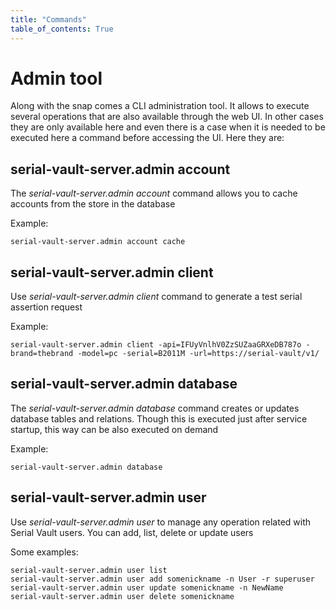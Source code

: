 ```yaml
---
title: "Commands"
table_of_contents: True
---
```


# Admin tool

Along with the snap comes a CLI administration tool. It allows to execute 
several operations that are also available through the web UI. In other cases
they are only available here and even there is a case when it is needed to be 
executed here a command before accessing the UI.
Here they are:

## serial-vault-server.admin account

The *serial-vault-server.admin account* command allows you to cache accounts 
from the store in the database

Example:

```
serial-vault-server.admin account cache
```

## serial-vault-server.admin client

Use *serial-vault-server.admin client* command to generate a test serial 
assertion request

Example:
```
serial-vault-server.admin client -api=IFUyVnlhV0ZzSUZaaGRXeDB787o -brand=thebrand -model=pc -serial=B2011M -url=https://serial-vault/v1/
```

## serial-vault-server.admin database

The *serial-vault-server.admin database* command creates or updates database tables
and relations. Though this is executed just after service startup, this way can be also
executed on demand

Example:

```
serial-vault-server.admin database 
```

## serial-vault-server.admin user

Use *serial-vault-server.admin user* to manage any operation related with 
Serial Vault users. You can add, list, delete or update users

Some examples:

```
serial-vault-server.admin user list
serial-vault-server.admin user add somenickname -n User -r superuser
serial-vault-server.admin user update somenickname -n NewName
serial-vault-server.admin user delete somenickname
```
